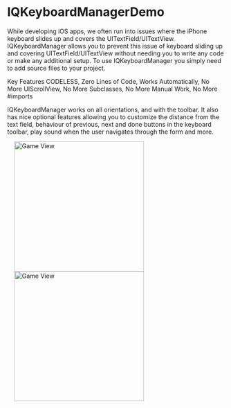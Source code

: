 # IQKeyboardManagerDemo
While developing iOS apps, we often run into issues where the iPhone keyboard slides up and covers the UITextField/UITextView. IQKeyboardManager allows you to prevent this issue of keyboard sliding up and covering UITextField/UITextView without needing you to write any code or make any additional setup. To use IQKeyboardManager you simply need to add source files to your project.

Key Features
CODELESS, Zero Lines of Code, Works Automatically, No More UIScrollView, No More Subclasses, No More Manual Work, No More #imports

IQKeyboardManager works on all orientations, and with the toolbar. It also has nice optional features allowing you to customize the distance from the text field, behaviour of previous, next and done buttons in the keyboard toolbar, play sound when the user navigates through the form and more.


<img src="https://user-images.githubusercontent.com/40312017/68105256-f44a3700-ff03-11e9-8e4e-e456a9c30a56.png" width="300" alt="Game View" align="left" hspace="16">


<img src="https://user-images.githubusercontent.com/40312017/68105258-f44a3700-ff03-11e9-8889-ab49040d94eb.png" width="300" alt="Game View" align="left" hspace="16">


